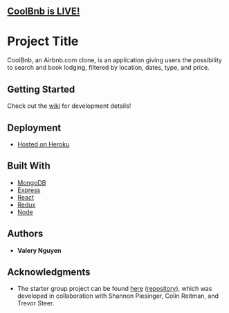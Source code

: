## [CoolBnb is LIVE!]

# Project Title

CoolBnb, an Airbnb.com clone, is an application giving users the possibility to search and book lodging, filtered by location, dates, type, and price.

## Getting Started

Check out the [wiki] for development details!

## Deployment

* [Hosted on Heroku](https://www.heroku.com/)

## Built With

* [MongoDB](https://www.mongodb.com/)
* [Express](https://expressjs.com/)
* [React](https://reactjs.org)
* [Redux](https://redux.js.org)
* [Node](https://nodejs.org/)

## Authors

* **Valery Nguyen**

## Acknowledgments

* The starter group project can be found [here](https://aetherbnb-app.herokuapp.com) ([repository](https://github.com/valery-nguyen/AetherBnb)), which was developed in collaboration with 
Shannon Piesinger, Colin Reitman, and Trevor Steer.

[//]: # (reference links are listed below)
[CoolBnb is LIVE!]: <https://coolbnb.herokuapp.com/>
[wiki]: <https://github.com/valery-nguyen/coolbnb/wiki/>
